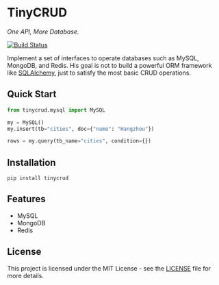# TinyCRUD
*One API, More Database.*

[![Build Status](https://travis-ci.org/zxyle/TinyCRUD.svg?branch=master)](https://travis-ci.org/zxyle/TinyCRUD)

Implement a set of interfaces to operate databases such as MySQL, MongoDB, and Redis.
His goal is not to build a powerful ORM framework like [SQLAlchemy](https://github.com/zzzeek/sqlalchemy),
just to satisfy the most basic CRUD operations.

## Quick Start
```python
from tinycrud.mysql import MySQL

my = MySQL()
my.insert(tb="cities", doc={"name": "Hangzhou"})

rows = my.query(tb_name="cities", condition={})
```

## Installation
```
pip install tinycrud
```

## Features
* MySQL
* MongoDB
* Redis


## License
This project is licensed under the MIT License - see the [LICENSE](./LICENSE) file for more details.
